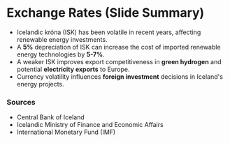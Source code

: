 # Exchange Rates (Slide Summary)

- Icelandic króna (ISK) has been volatile in recent years, affecting renewable energy investments.
- A **5%** depreciation of ISK can increase the cost of imported renewable energy technologies by **5-7%**.
- A weaker ISK improves export competitiveness in **green hydrogen** and potential **electricity exports** to Europe.
- Currency volatility influences **foreign investment** decisions in Iceland's energy projects.

### Sources
- Central Bank of Iceland
- Icelandic Ministry of Finance and Economic Affairs
- International Monetary Fund (IMF)
